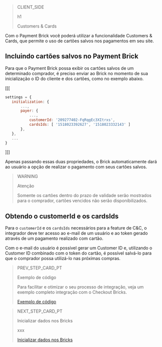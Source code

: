 > CLIENT_SIDE
>
> h1
>
> Customers & Cards

Com o Payment Brick você poderá utilizar a funcionalidade Customers & Cards, que permite o uso de cartões salvos nos pagamentos em seu site. 

## Incluindo cartões salvos no Payment Brick

Para que o Payment Brick possa exibir os cartões salvos de um determinado comprador, é preciso enviar ao Brick no momento de sua inicialização o ID do cliente e dos cartões, como no exemplo abaixo.

[[[
```Javascript
settings = {
   initialization: {
       ...,
       payer: {
           ...,
           customerId: '209277402-FqRqgEc3XItrxs',
           cardsIds: [ '1518023392627', '1518023332143' ]
       },
   },
   ...
}
```
]]]

Apenas passando essas duas propriedades, o Brick automaticamente dará ao usuário a opção de realizar o pagamento com seus cartões salvos.

> WARNING
>
> Atenção
>
> Somente os cartões dentro do prazo de validade serão mostrados para o comprador, cartões vencidos não serão disponibilizados.

## Obtendo o customerId e os cardsIds

Para o `customerId` e os `cardsIds` necessários para a feature de C&C, o integrador deve ter acesso ao e-mail de um usuário e ao token gerado através de um pagamento realizado com cartão.

Com o e-mail do usuário é possível gerar um Customer ID e, utilizando o Customer ID combinado com o token do cartão, é possível salvá-lo para que o comprador possa utilizá-lo nas próximas compras.

> PREV_STEP_CARD_PT
>
> Exemplo de código
>
> Para facilitar e otimizar o seu processo de integração, veja um exemplo completo integração com o Checkout Bricks.
>
> [Exemplo de código](/developers/pt/docs/checkout-bricks/payment-brick/code-example) 

> NEXT_STEP_CARD_PT
>
> Inicializar dados nos Bricks
>
> xxx
>
> [Inicializar dados nos Bricks](/developers/pt/docs/checkout-bricks/payment-brick/additional-customization/initialize-data-on-the-bricks)
